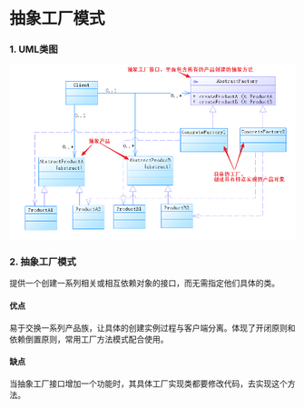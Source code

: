 # 抽象工厂模式

### 1. UML类图



![](.\image\snipaste_20180724_161022.png)



### 2. 抽象工厂模式

提供一个创建一系列相关或相互依赖对象的接口，而无需指定他们具体的类。

#### 优点

易于交换一系列产品族，让具体的创建实例过程与客户端分离。体现了开闭原则和依赖倒置原则，常用工厂方法模式配合使用。

#### 缺点

当抽象工厂接口增加一个功能时，其具体工厂实现类都要修改代码，去实现这个方法。

